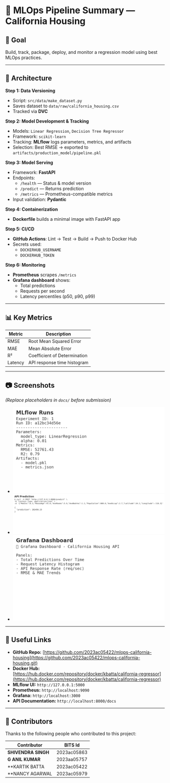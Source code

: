 # 📄 MLOps Pipeline Summary — California Housing

## 📌 Goal
Build, track, package, deploy, and monitor a regression model using best MLOps practices.

---

## 🔧 Architecture

**Step 1: Data Versioning**
- Script: `src/data/make_dataset.py`
- Saves dataset to `data/raw/california_housing.csv`
- Tracked via **DVC**

**Step 2: Model Development & Tracking**
- Models: `Linear Regression`, `Decision Tree Regressor`
- Framework: `scikit-learn`
- Tracking: **MLflow** logs parameters, metrics, and artifacts
- Selection: Best RMSE → exported to `artifacts/production_model/pipeline.pkl`

**Step 3: Model Serving**
- Framework: **FastAPI**
- Endpoints:
  - `/health` — Status & model version
  - `/predict` — Returns prediction
  - `/metrics` — Prometheus-compatible metrics
- Input validation: **Pydantic**

**Step 4: Containerization**
- **Dockerfile** builds a minimal image with FastAPI app

**Step 5: CI/CD**
- **GitHub Actions**: Lint → Test → Build → Push to Docker Hub
- Secrets used:
  - `DOCKERHUB_USERNAME`
  - `DOCKERHUB_TOKEN`

**Step 6: Monitoring**
- **Prometheus** scrapes `/metrics`
- **Grafana dashboard** shows:
  - Total predictions
  - Requests per second
  - Latency percentiles (p50, p90, p99)

---

## 📊 Key Metrics

| Metric  | Description                       |
|---------|-----------------------------------|
| RMSE    | Root Mean Squared Error           |
| MAE     | Mean Absolute Error               |
| R²      | Coefficient of Determination      |
| Latency | API response time histogram       |

---

## 📷 Screenshots
*(Replace placeholders in `docs/` before submission)*

- ![MLflow UI](docs/mlflow_runs.png)
- ![API Prediction](docs/api_predict.png)
- ![Grafana Dashboard](docs/grafana_dashboard.png)

---

## 🔗 Useful Links
- **GitHub Repo:** [https://github.com/2023ac05422/mlops-california-housing](https://github.com/2023ac05422/mlops-california-housing.git)
- **Docker Hub:** [https://hub.docker.com/repository/docker/kbatta/california-regressor](https://hub.docker.com/repository/docker/kbatta/california-regressor)
- **MLflow UI:** `http://127.0.0.1:5000`
- **Prometheus:** `http://localhost:9090`
- **Grafana:** `http://localhost:3000`
- **API Documentation:** `http://localhost:8000/docs`

---

## 👥 Contributors
Thanks to the following people who contributed to this project:

| Contributor | BITS Id |
|-------------|----------------|
| **SHIVENDRA SINGH** | 2023ac05863 |
| **G ANIL KUMAR** | 2023aa05757 |
| **KARTIK BATTA | 2023ac05422 |
| **NANCY AGARWAL | 2023ac05979 |
